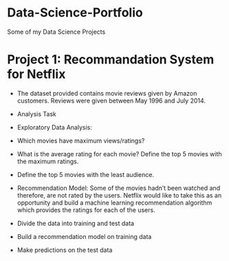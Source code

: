 # Data-Science-Portfolio
Some of my Data Science Projects

# Project 1: Recommandation System for Netflix

* The dataset provided contains movie reviews given by Amazon customers. Reviews were given between May 1996 and July 2014.

* Analysis Task
*  Exploratory Data Analysis:

* Which movies have maximum views/ratings?
* What is the average rating for each movie? Define the top 5 movies with the maximum ratings.
* Define the top 5 movies with the least audience.
*  Recommendation Model: Some of the movies hadn’t been watched and therefore, are not rated by the users. Netflix would like to take this as an opportunity and build a machine learning recommendation algorithm which provides the ratings for each of the users.

* Divide the data into training and test data
* Build a recommendation model on training data
* Make predictions on the test data
